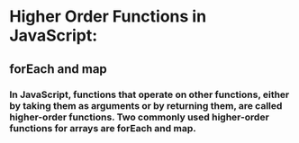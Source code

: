 # Higher Order Functions in JavaScript:
## forEach and map

### In JavaScript, functions that operate on other functions, either by taking them as arguments or by returning them, are called higher-order functions. Two commonly used higher-order functions for arrays are forEach and map. 
